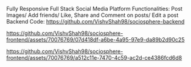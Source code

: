 Fully Responsive Full Stack Social Media Platform
Functionalities: Post Images/ Add friends/ Like, Share and Comment on posts/ Edit a post 
Backend Code: https://github.com/VishvShah98/sociosphere-backend


https://github.com/VishvShah98/sociosphere-frontend/assets/70076769/07d418df-a6be-4a95-97e9-da89b2d90c25



https://github.com/VishvShah98/sociosphere-frontend/assets/70076769/a512c11e-7470-4c59-ac2d-ce4386fcd6d8

